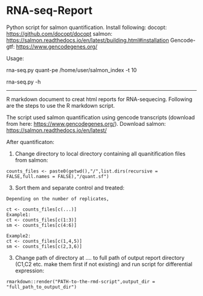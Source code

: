 # RNA-seq-Report

Python script for salmon quantification. Install following:
docopt: https://github.com/docopt/docopt
salmon: https://salmon.readthedocs.io/en/latest/building.html#installation
Gencode-gtf: https://www.gencodegenes.org/

Usage:

rna-seq.py quant-pe /home/user/salmon_index  -t 10

rna-seq.py -h

________________________________________________________


R markdown document to creat html reports for RNA-sequecing. 
Following are the steps to use the R markdown script.

The script used salmon quantification using gencode transcripts (download from here: https://www.gencodegenes.org/). 
Download salmon: https://salmon.readthedocs.io/en/latest/

After quantificaton:


1. Change directory to local directory containing all quanitification files from salmon:
```
counts_files <- paste0(getwd(),"/",list.dirs(recursive = FALSE,full.names = FALSE),"/quant.sf")
```

3. Sort them and separate control and treated:
```
Depending on the number of replicates,

ct <- counts_files[c(...)]
Example1:
ct <- counts_files[c(1:3)]
sm <- counts_files[c(4:6)]

Example2:
ct <- counts_files[c(1,4,5)]
sm <- counts_files[c(2,3,6)]

```
3. Change path of directory at .... to full path of output report directory (C1,C2 etc. make them first if not existing) and run script for differential expression:
```
rmarkdown::render("PATH-to-the-rmd-script",output_dir = "full_path_to_output_dir")
```
